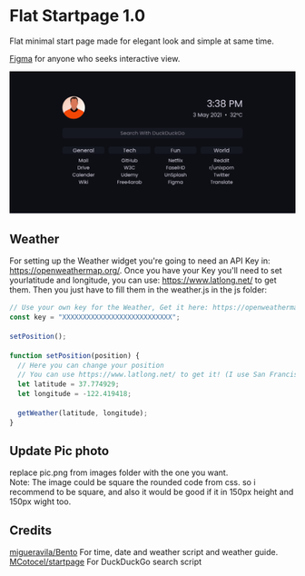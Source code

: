 # Flat Startpage 1.0

Flat minimal start page made for elegant look and simple at same time.


[Figma](https://www.figma.com/file/pwdpYP5Mgg5CUtineWNqMJ/StartPage?node-id=0%3A3) for anyone who seeks interactive view.


![Flat startpage look!](/screen.png)

## Weather
For setting up the Weather widget you're going to need an API Key in: https://openweathermap.org/. Once you have your Key you'll need to set yourlatitude and longitude, you can use: https://www.latlong.net/ to get them. Then you just have to fill them in the weather.js in the js folder:
```js
// Use your own key for the Weather, Get it here: https://openweathermap.org/
const key = "XXXXXXXXXXXXXXXXXXXXXXXXXXX";

setPosition();

function setPosition(position) {
  // Here you can change your position
  // You can use https://www.latlong.net/ to get it! (I use San Francisco as an example)
  let latitude = 37.774929;
  let longitude = -122.419418;

  getWeather(latitude, longitude);
}
```

## Update Pic photo
replace pic.png from images folder with the one you want.<br>
Note: The image could be square the rounded code from css. so i recommend to be square,
and also it would be good if it in 150px height and 150px wight too.

## Credits

[migueravila/Bento](https://github.com/migueravila/Bento) For time, date and weather script and weather guide.<br>
[MCotocel/startpage](https://github.com/MCotocel/startpage) For DuckDuckGo search script
